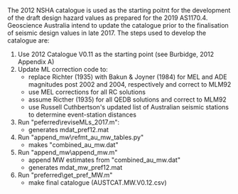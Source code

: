 The 2012 NSHA catalogue is used as the starting poitnt for the development of the draft design hazard values as prepared for the 2019 AS1170.4.  Geoscience Australia intend to update the catalogue prior to the finalisation of seismic design values in late 2017.  The steps used to develop the catalogue are:

1) Use 2012 Catalogue V0.11 as the starting point (see Burbidge, 2012 Appendix A)
2) Update ML correction code to:
	- replace Richter (1935) with Bakun & Joyner (1984) for MEL and ADE magnitudes post 2002 and 2004, respectively and correct to MLM92
	- use MEL corrections for all RC solutions
	- assume Ricther (1935) for all QEDB solutions and correct to MLM92
	- use Russell Cuthbertson's updated list of Australian seismic stations to determine event-station distances
3) Run "peferred\reviseMLs_2017.m":
	- generates mdat_pref12.mat
4) Run "append_mw\refmt_au_mw_tables.py"
	- makes "combined_au_mw.dat"
5) Run "append_mw\append_mw.m"
	- append MW estimates from "combined_au_mw.dat"
	- generates mdat_mw_pref12.mat
6) Run "preferred\get_pref_MW.m"
	- make final catalogue (AUSTCAT.MW.V0.12.csv)
